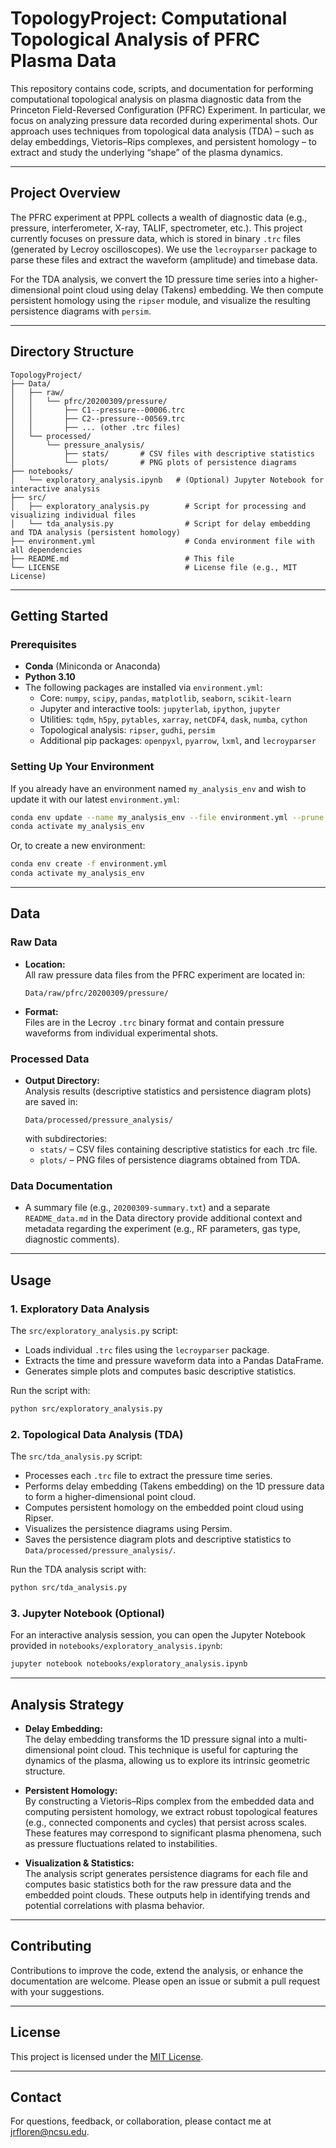 
# TopologyProject: Computational Topological Analysis of PFRC Plasma Data

This repository contains code, scripts, and documentation for performing computational topological analysis on plasma diagnostic data from the Princeton Field-Reversed Configuration (PFRC) Experiment. In particular, we focus on analyzing pressure data recorded during experimental shots. Our approach uses techniques from topological data analysis (TDA) – such as delay embeddings, Vietoris–Rips complexes, and persistent homology – to extract and study the underlying “shape” of the plasma dynamics.

---

## Project Overview

The PFRC experiment at PPPL collects a wealth of diagnostic data (e.g., pressure, interferometer, X-ray, TALIF, spectrometer, etc.). This project currently focuses on pressure data, which is stored in binary `.trc` files (generated by Lecroy oscilloscopes). We use the `lecroyparser` package to parse these files and extract the waveform (amplitude) and timebase data.

For the TDA analysis, we convert the 1D pressure time series into a higher-dimensional point cloud using delay (Takens) embedding. We then compute persistent homology using the `ripser` module, and visualize the resulting persistence diagrams with `persim`.

---

## Directory Structure

```
TopologyProject/
├── Data/
│   ├── raw/                
│   │   └── pfrc/20200309/pressure/  
│   │       ├── C1--pressure--00006.trc
│   │       ├── C2--pressure--00569.trc
│   │       ├── ... (other .trc files)
│   └── processed/
│       └── pressure_analysis/
│           ├── stats/       # CSV files with descriptive statistics
│           └── plots/       # PNG plots of persistence diagrams
├── notebooks/
│   └── exploratory_analysis.ipynb   # (Optional) Jupyter Notebook for interactive analysis
├── src/
│   ├── exploratory_analysis.py        # Script for processing and visualizing individual files
│   └── tda_analysis.py                # Script for delay embedding and TDA analysis (persistent homology)
├── environment.yml                    # Conda environment file with all dependencies
├── README.md                          # This file
└── LICENSE                            # License file (e.g., MIT License)
```

---

## Getting Started

### Prerequisites

- **Conda** (Miniconda or Anaconda)  
- **Python 3.10**  
- The following packages are installed via `environment.yml`:
  - Core: `numpy`, `scipy`, `pandas`, `matplotlib`, `seaborn`, `scikit-learn`
  - Jupyter and interactive tools: `jupyterlab`, `ipython`, `jupyter`
  - Utilities: `tqdm`, `h5py`, `pytables`, `xarray`, `netCDF4`, `dask`, `numba`, `cython`
  - Topological analysis: `ripser`, `gudhi`, `persim`
  - Additional pip packages: `openpyxl`, `pyarrow`, `lxml`, and `lecroyparser`

### Setting Up Your Environment

If you already have an environment named `my_analysis_env` and wish to update it with our latest `environment.yml`:

```bash
conda env update --name my_analysis_env --file environment.yml --prune
conda activate my_analysis_env
```

Or, to create a new environment:

```bash
conda env create -f environment.yml
conda activate my_analysis_env
```

---

## Data

### Raw Data

- **Location:**  
  All raw pressure data files from the PFRC experiment are located in:
  ```
  Data/raw/pfrc/20200309/pressure/
  ```
- **Format:**  
  Files are in the Lecroy `.trc` binary format and contain pressure waveforms from individual experimental shots.

### Processed Data

- **Output Directory:**  
  Analysis results (descriptive statistics and persistence diagram plots) are saved in:
  ```
  Data/processed/pressure_analysis/
  ```
  with subdirectories:
  - `stats/` – CSV files containing descriptive statistics for each .trc file.
  - `plots/` – PNG files of persistence diagrams obtained from TDA.

### Data Documentation

- A summary file (e.g., `20200309-summary.txt`) and a separate `README_data.md` in the Data directory provide additional context and metadata regarding the experiment (e.g., RF parameters, gas type, diagnostic comments).

---

## Usage

### 1. Exploratory Data Analysis

The `src/exploratory_analysis.py` script:
- Loads individual `.trc` files using the `lecroyparser` package.
- Extracts the time and pressure waveform data into a Pandas DataFrame.
- Generates simple plots and computes basic descriptive statistics.

Run the script with:
```bash
python src/exploratory_analysis.py
```

### 2. Topological Data Analysis (TDA)

The `src/tda_analysis.py` script:
- Processes each `.trc` file to extract the pressure time series.
- Performs delay embedding (Takens embedding) on the 1D pressure data to form a higher-dimensional point cloud.
- Computes persistent homology on the embedded point cloud using Ripser.
- Visualizes the persistence diagrams using Persim.
- Saves the persistence diagram plots and descriptive statistics to `Data/processed/pressure_analysis/`.

Run the TDA analysis script with:
```bash
python src/tda_analysis.py
```

### 3. Jupyter Notebook (Optional)

For an interactive analysis session, you can open the Jupyter Notebook provided in `notebooks/exploratory_analysis.ipynb`:
```bash
jupyter notebook notebooks/exploratory_analysis.ipynb
```

---

## Analysis Strategy

- **Delay Embedding:**  
  The delay embedding transforms the 1D pressure signal into a multi-dimensional point cloud. This technique is useful for capturing the dynamics of the plasma, allowing us to explore its intrinsic geometric structure.
  
- **Persistent Homology:**  
  By constructing a Vietoris–Rips complex from the embedded data and computing persistent homology, we extract robust topological features (e.g., connected components and cycles) that persist across scales. These features may correspond to significant plasma phenomena, such as pressure fluctuations related to instabilities.
  
- **Visualization & Statistics:**  
  The analysis script generates persistence diagrams for each file and computes basic statistics both for the raw pressure data and the embedded point clouds. These outputs help in identifying trends and potential correlations with plasma behavior.

---

## Contributing

Contributions to improve the code, extend the analysis, or enhance the documentation are welcome. Please open an issue or submit a pull request with your suggestions.

---

## License

This project is licensed under the [MIT License](LICENSE).

---

## Contact

For questions, feedback, or collaboration, please contact me at jrfloren@ncsu.edu.
